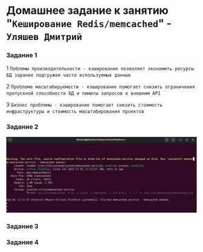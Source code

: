 # Домашнее задание к занятию "`Кеширование Redis/memcached`" - `Уляшев Дмитрий`



### Задание 1

1 `Поблемы производительности - кэширование позволяет экономить ресурсы БД заранее подгружая часто используемые данные`

2 `Проблема масштабируемости - кэширование помогает снизить ограничения пропускной способности БД и лимиты запросов к внешним API`

3 `Бизнес проблемы - кэширование помогает снизить стоимость инфраструктуры и стоимость масштабирования проектов`




### Задание 2


![alt text](https://github.com/slav1power/sys-pattern-homework/blob/main/img/1.jpg)




### Задание 3





### Задание 4





